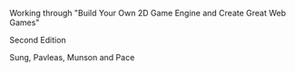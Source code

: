 Working through "Build Your Own 2D Game Engine and Create Great Web Games"

Second Edition

Sung, Pavleas, Munson and Pace
